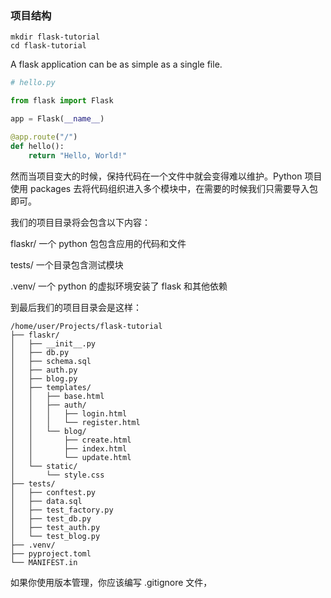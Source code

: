 
### 项目结构

```
mkdir flask-tutorial
cd flask-tutorial
```

A flask application can be as simple as a single file.

```python
# hello.py

from flask import Flask 

app = Flask(__name__)

@app.route("/")
def hello():
    return "Hello, World!"
```

然而当项目变大的时候，保持代码在一个文件中就会变得难以维护。Python 项目使用 packages 去将代码组织进入多个模块中，在需要的时候我们只需要导入包即可。

我们的项目目录将会包含以下内容：

flaskr/ 一个 python 包包含应用的代码和文件

tests/ 一个目录包含测试模块

.venv/ 一个 python 的虚拟环境安装了 flask 和其他依赖

到最后我们的项目目录会是这样：

```
/home/user/Projects/flask-tutorial
├── flaskr/
│   ├── __init__.py
│   ├── db.py
│   ├── schema.sql
│   ├── auth.py
│   ├── blog.py
│   ├── templates/
│   │   ├── base.html
│   │   ├── auth/
│   │   │   ├── login.html
│   │   │   └── register.html
│   │   └── blog/
│   │       ├── create.html
│   │       ├── index.html
│   │       └── update.html
│   └── static/
│       └── style.css
├── tests/
│   ├── conftest.py
│   ├── data.sql
│   ├── test_factory.py
│   ├── test_db.py
│   ├── test_auth.py
│   └── test_blog.py
├── .venv/
├── pyproject.toml
└── MANIFEST.in
```

如果你使用版本管理，你应该编写 .gitignore 文件，